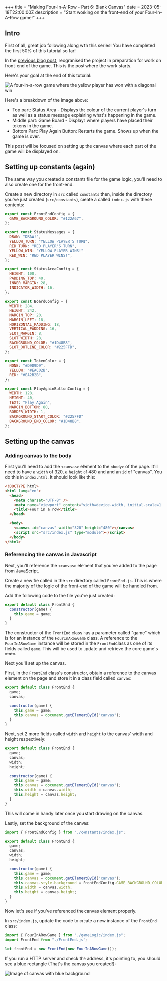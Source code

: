 +++
title = "Making Four-In-A-Row - Part 6: Blank Canvas"
date = 2023-05-18T22:00:00Z
description = "Start working on the front-end of your Four-In-A-Row game!"
+++

## Intro

First of all, great job following along with this series! You have completed the first 50% of this tutorial so far!

In the [previous blog post](@/blog/making-four-in-a-row-part-5.md), reogranised the project in preparation for work on front-end of the game. This is the post where the work starts.

Here's your goal at the end of this tutorial:

![A four-in-a-row game where the yellow player has won with a diagonal win](https://ik.imagekit.io/mune/tr:w-320,h-480/four-in-a-row-win.png)

Here's a breakdown of the image above:

- Top part: Status Area - Displays the colour of the current player's turn as well as a status message explaining what's happening in the game.
- Middle part: Game Board - Displays where players have placed their tokens in the game.
- Bottom Part: Play Again Button: Restarts the game. Shows up when the game is over.

This post will be focused on setting up the canvas where each part of the game will be displayed on.

## Setting up constants (again)

The same way you created a constants file for the game logic, you'll need to also create one for the front-end.

Create a new directory in `src` called `constants` then, inside the directory you've just created (`src/constants`), create a called `index.js` with these contents:

```js
export const FrontEndConfig = {
  GAME_BACKGROUND_COLOR: "#122A67",
};

export const StatusMessages = {
  DRAW: "DRAW!",
  YELLOW_TURN: "YELLOW PLAYER'S TURN",
  RED_TURN: "RED PLAYER'S TURN",
  YELLOW_WIN: "YELLOW PLAYER WINS!",
  RED_WIN: "RED PLAYER WINS!",
};

export const StatusAreaConfig = {
  HEIGHT: 100,
  PADDING_TOP: 40,
  INNER_MARGIN: 28,
  INDICATOR_WIDTH: 16,
};

export const BoardConfig = {
  WIDTH: 284,
  HEIGHT: 242,
  MARGIN_TOP: 20,
  MARGIN_LEFT: 18,
  HORIZONTAL_PADDING: 18,
  VERTICAL_PADDING: 16,
  SLOT_MARGIN: 8,
  SLOT_WIDTH: 28,
  BACKGROUND_COLOR: "#1D48B8",
  SLOT_OUTLINE_COLOR: "#225FFD",
};

export const TokenColor = {
  NONE: "#D9D9D9",
  YELLOW: "#EAC02B",
  RED: "#EA2B2B",
};

export const PlayAgainButtonConfig = {
  WIDTH: 128,
  HEIGHT: 40,
  TEXT: "Play Again",
  MARGIN_BOTTOM: 80,
  BORDER_WIDTH: 1,
  BACKGROUND_START_COLOR: "#225FFD",
  BACKGROUND_END_COLOR: "#1D48B8",
};
```

## Setting up the canvas

### Adding canvas to the body

First you'll need to add the `<canvas>` element to the `<body>` of the page. It'll need to have a `width` of 320, a `height` of 480 and and an `id` of "canvas". You do this in `index.html`. It should look like this:

```html
<!DOCTYPE html>
<html lang="en">
  <head>
    <meta charset="UTF-8" />
    <meta name="viewport" content="width=device-width, initial-scale=1.0" />
    <title>Four in a row</title>
  </head>

  <body>
    <canvas id="canvas" width="320" height="480"></canvas>
    <script src="src/index.js" type="module"></script>
  </body>
</html>
```

### Referencing the canvas in Javascript

Next, you'll reference the `<canvas>` element that you've added to the page from JavaScript.

Create a new fie called in the `src` directory called `FrontEnd.js`. This is where the majority of the logic of the front-end of the game will be handled from.

Add the following code to the file you've just created:

```js
export default class FrontEnd {
  constructor(game) {
    this.game = game;
  }
}
```

The constructor of the `FrontEnd` class has a parameter called "game" which is for an instance of the `FourInARowGame` class. A reference to the `FourInARowGame` instance will be stored in the `FrontEnd`class as one of its fields called `game`. This will be used to update and retrieve the core game's state.

Next you'll set up the canvas.

First, in the `FrontEnd` class's constructor, obtain a reference to the canvas element on the page and store it in a class field called `canvas`:

```js
export default class FrontEnd {
  game;
  canvas;

  constructor(game) {
    this.game = game;
    this.canvas = document.getElementById("canvas");
  }
}
```

Next, set 2 more fields called `width` and `height` to the canvas' width and height respectively:

```js
export default class FrontEnd {
  game;
  canvas;
  width;
  height;

  constructor(game) {
    this.game = game;
    this.canvas = document.getElementById("canvas");
    this.width = canvas.width;
    this.height = canvas.height;
  }
}
```

This will come in handy later once you start drawing on the canvas.

Lastly, set the background of the canvas:

```js
import { FrontEndConfig } from "./constants/index.js";

export default class FrontEnd {
  game;
  canvas;
  width;
  height;

  constructor(game) {
    this.game = game;
    this.canvas = document.getElementById("canvas");
    this.canvas.style.background = FrontEndConfig.GAME_BACKGROUND_COLOR;
    this.width = canvas.width;
    this.height = canvas.height;
  }
}
```

Now let's see if you've referenced the canvas element properly.

In `src/index.js`, update the code to create a new instance of the `FrontEnd` class:

```js
import { FourInARowGame } from "./gameLogic/index.js";
import FrontEnd from "./FrontEnd.js";

let frontEnd = new FrontEnd(new FourInARowGame());
```

If you run a HTTP server and check the address, it's pointing to, you should see a blue rectangle (That's the canvas you created!):

![Image of canvas with blue background]()
